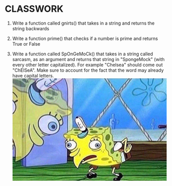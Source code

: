 # CLASSWORK
1. Write a  function called gnirts() that  takes in a string and returns the string backwards

2. Write a function prime() that checks if a number is prime and returns True or False

3. Write a function called SpOnGeMoCk() that takes in a string called sarcasm, as an argument and returns that string in "SpongeMock" (with every other letter capitalized). For example "Chelsea" should come out "ChElSeA". Make sure to account for the fact that the word may already have capital letters.
![](sponge.jpeg)

